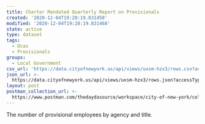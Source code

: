 ```yaml
---
title: Charter Mandated Quarterly Report on Provisionals
created: '2020-12-04T19:28:19.831458'
modified: '2020-12-04T19:28:19.831468'
state: active
type: dataset
tags:
  - Dcas
  - Provisionals
groups:
  - Local Government
csv_url: 'https://data.cityofnewyork.us/api/views/uxsm-hzx3/rows.csv?accessType=DOWNLOAD'
json_url: >-
  https://data.cityofnewyork.us/api/views/uxsm-hzx3/rows.json?accessType=DOWNLOAD
layout: post
postman_collection_url: >-
  https://www.postman.com/thedaydasource/workspace/city-of-new-york/collection/15909983-e537c715-11a0-4d39-88c2-ee817cd3d81f
---
```

The number of provisional employees by agency and title.
